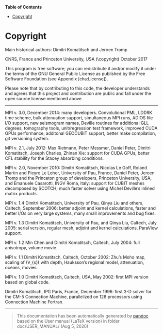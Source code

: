 **Table of Contents**

-   [Copyright](#copyright)

Copyright
=========

Main historical authors: Dimitri Komatitsch and Jeroen Tromp

CNRS, France and Princeton University, USA
\(\copyright\) October 2017

This program is free software; you can redistribute it and/or modify it under the terms of the GNU General Public License as published by the Free Software Foundation (see Appendix [cha:License]).

Please note that by contributing to this code, the developer understands and agrees that this project and contribution are public and fall under the open source license mentioned above.

****

MPI v. 3.0, December 2014: many developers. Convolutional PML, LDDRK time scheme, bulk attenuation support, simultaneous MPI runs, ADIOS file I/O support, new seismogram names, Deville routines for additional GLL degrees, tomography tools, unit/regression test framework, improved CUDA GPUs performance, additonal GEOCUBIT support, better make compilation, git versioning system.

MPI v. 2.1, July 2012: Max Rietmann, Peter Messmer, Daniel Peter, Dimitri Komatitsch, Joseph Charles, Zhinan Xie: support for CUDA GPUs, better CFL stability for the Stacey absorbing conditions.

MPI v. 2.0, November 2010: Dimitri Komatitsch, Nicolas Le Goff, Roland Martin and Pieyre Le Loher, University of Pau, France, Daniel Peter, Jeroen Tromp and the Princeton group of developers, Princeton University, USA, and Emanuele Casarotti, INGV Roma, Italy: support for CUBIT meshes decomposed by SCOTCH; much faster solver using Michel Deville’s inlined matrix products.

MPI v. 1.4 Dimitri Komatitsch, University of Pau, Qinya Liu and others, Caltech, September 2006: better adjoint and kernel calculations, faster and better I/Os on very large systems, many small improvements and bug fixes.

MPI v. 1.3 Dimitri Komatitsch, University of Pau, and Qinya Liu, Caltech, July 2005: serial version, regular mesh, adjoint and kernel calculations, ParaView support.

MPI v. 1.2 Min Chen and Dimitri Komatitsch, Caltech, July 2004: full anisotropy, volume movie.

MPI v. 1.1 Dimitri Komatitsch, Caltech, October 2002: Zhu’s Moho map, scaling of \(V_{s}\) with depth, Hauksson’s regional model, attenuation, oceans, movies.

MPI v. 1.0 Dimitri Komatitsch, Caltech, USA, May 2002: first MPI version based on global code.

Dimitri Komatitsch, IPG Paris, France, December 1996: first 3-D solver for the CM-5 Connection Machine, parallelized on 128 processors using Connection Machine Fortran.

-----
> This documentation has been automatically generated by [pandoc](http://www.pandoc.org)
> based on the User manual (LaTeX version) in folder doc/USER_MANUAL/
> (Aug  5, 2020)

